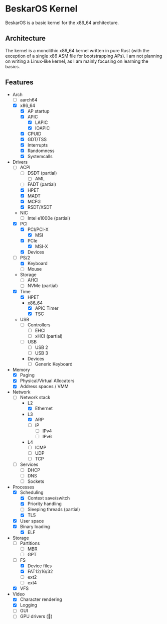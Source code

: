 # BeskarOS Kernel

BeskarOS is a basic kernel for the x86_64 architecture.

## Architecture

The kernel is a monolithic x86_64 kernel written in pure Rust (with the exception of a single x86 ASM file for bootstrapping APs).
I am not planning on writing a Linux-like kernel, as I am mainly focusing on learning the basics.

## Features

- Arch
    - [ ] aarch64
    - [X] x86_64
        - [x] AP startup
        - [X] APIC
            - [x] LAPIC
            - [X] IOAPIC
        - [X] CPUID
        - [x] GDT/TSS
        - [x] Interrupts
        - [x] Randomness
        - [x] Systemcalls
- Drivers
    - [ ] ACPI
        - [ ] DSDT (partial)
            - [ ] AML
        - [ ] FADT (partial)
        - [x] HPET
        - [x] MADT
        - [x] MCFG
        - [x] RSDT/XSDT
    - NIC
        - [ ] Intel e1000e (partial)
    - [X] PCI
        - [X] PCI/PCI-X
            - [X] MSI
        - [X] PCIe
            - [X] MSI-X
        - [x] Devices
    - [ ] PS/2
        - [X] Keyboard
        - [ ] Mouse
    - Storage
        - [ ] AHCI
        - [ ] NVMe (partial)
    - [x] Time
        - [x] HPET
        - x86_64
            - [x] APIC Timer
            - [x] TSC
    - USB
        - [ ] Controllers
            - [ ] EHCI
            - [ ] xHCI (partial)
        - [ ] USB
            - [ ] USB 2
            - [ ] USB 3
        - Devices
            - [ ] Generic Keyboard
- Memory
    - [x] Paging
    - [x] Physical/Virtual Allocators
    - [x] Address spaces / VMM
- Network
    - [ ] Network stack
        - L2
            - [X] Ethernet
        - L3
            - [X] ARP
            - [ ] IP
                - [ ] IPv4
                - [ ] IPv6
        - L4
            - [ ] ICMP
            - [ ] UDP
            - [ ] TCP
    - [ ] Services
        - [ ] DHCP
        - [ ] DNS
        - [ ] Sockets
- Processes
    - [x] Scheduling
        - [X] Context save/switch
        - [X] Priority handling
        - [ ] Sleeping threads (partial)
        - [X] TLS
    - [X] User space
    - [X] Binary loading
        - [X] ELF
- Storage
    - [ ] Partitions
        - [ ] MBR
        - [ ] GPT
    - [ ] FS
        - [X] Device files
        - [X] FAT12/16/32
        - [ ] ext2
        - [ ] ext4
    - [X] VFS
- Video
    - [x] Character rendering
    - [x] Logging
    - [ ] GUI
    - [ ] GPU drivers (🤠)
